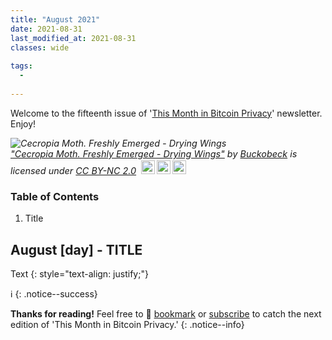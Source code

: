 ```yaml
---
title: "August 2021"
date: 2021-08-31
last_modified_at: 2021-08-31
classes: wide
  
tags:
  - 
  
---
```


Welcome to the fifteenth issue of '[This Month in Bitcoin Privacy](https://enegnei.github.io/This-Month-In-Bitcoin-Privacy/about/)' newsletter. Enjoy!

<p style="font-size: 0.9rem;font-style: italic;"><img style="display: block;" src="https://live.staticflickr.com/7202/6850384451_a895f04e0b_b.jpg" alt="Cecropia Moth. Freshly Emerged - Drying Wings"><a href="https://www.flickr.com/photos/72356762@N00/6850384451">"Cecropia Moth. Freshly Emerged - Drying Wings"</a><span> by <a href="https://www.flickr.com/photos/72356762@N00">Buckobeck</a></span> is licensed under <a href="https://creativecommons.org/licenses/by-nc/2.0/?ref=ccsearch&atype=html" style="margin-right: 5px;">CC BY-NC 2.0</a><a href="https://creativecommons.org/licenses/by-nc/2.0/?ref=ccsearch&atype=html" target="_blank" rel="noopener noreferrer" style="display: inline-block;white-space: none;margin-top: 2px;margin-left: 3px;height: 22px !important;"><img style="height: inherit;margin-right: 3px;display: inline-block;" src="https://search.creativecommons.org/static/img/cc_icon.svg?image_id=10f48443-467e-413d-bd6d-d9970e1d4b96" /><img style="height: inherit;margin-right: 3px;display: inline-block;" src="https://search.creativecommons.org/static/img/cc-by_icon.svg" /><img style="height: inherit;margin-right: 3px;display: inline-block;" src="https://search.creativecommons.org/static/img/cc-nc_icon.svg" /></a></p>

### Table of Contents

1. Title

## August [day] - TITLE

Text
{: style="text-align: justify;"}

:information_source: {: .notice--success}

**Thanks for reading!** Feel free to :bookmark: [bookmark](https://enegnei.github.io/This-Month-In-Bitcoin-Privacy/feed.xml) or [subscribe](https://github.com/Enegnei/This-Month-In-Bitcoin-Privacy) to catch the next edition of 'This Month in Bitcoin Privacy.'
{: .notice--info}
